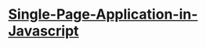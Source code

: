 # [Single-Page-Application-in-Javascript](https://princesimform.github.io/Single-Page-Application-in-Javascript) 